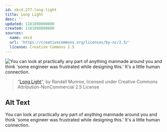 ```yaml
---
id: xkcd.277-long-light
title: Long Light
desc: ''
updated: 1181890800000
created: 1181890800000
sources:
  name: xkcd
  url: 'https://creativecommons.org/licenses/by-nc/2.5/'
  license: Creative Commons 2.5
---
```

![You can look at practically any part of anything manmade around you and think 'some engineer was frustrated while designing this.'  It's a little human connection.](https://imgs.xkcd.com/comics/long_light.png)
> "[Long Light](https://xkcd.com/277/)", by Randall Munroe, licensed under Creative Commons Attribution-NonCommercial 2.5 License

## Alt Text
You can look at practically any part of anything manmade around you and think 'some engineer was frustrated while designing this.'  It's a little human connection.
